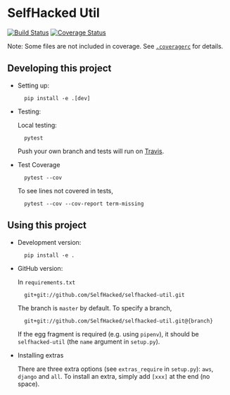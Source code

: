 # SelfHacked Util

[![Build Status](https://travis-ci.com/SelfHacked/selfhacked-util.svg?branch=master)](https://travis-ci.com/SelfHacked/selfhacked-util)
[![Coverage Status](https://coveralls.io/repos/github/SelfHacked/selfhacked-util/badge.svg?branch=master)](https://coveralls.io/github/SelfHacked/selfhacked-util?branch=master)

Note: Some files are not included in coverage.
See [`.coveragerc`](.coveragerc) for details.

## Developing this project

* Setting up:

        pip install -e .[dev]

* Testing:

    Local testing:

        pytest

    Push your own branch and tests will run on [Travis](https://travis-ci.com/).

* Test Coverage

        pytest --cov

    To see lines not covered in tests,

        pytest --cov --cov-report term-missing

## Using this project

* Development version:

        pip install -e .

* GitHub version:

    In `requirements.txt`

        git+git://github.com/SelfHacked/selfhacked-util.git

    The branch is `master` by default.
    To specify a branch,

        git+git://github.com/SelfHacked/selfhacked-util.git@{branch}

    If the egg fragment is required (e.g. using `pipenv`),
    it should be `selfhacked-util` (the `name` argument in `setup.py`).

* Installing extras

    There are three extra options (see `extras_require` in `setup.py`):
    `aws`, `django` and `all`.
    To install an extra, simply add `[xxx]` at the end (no space).
